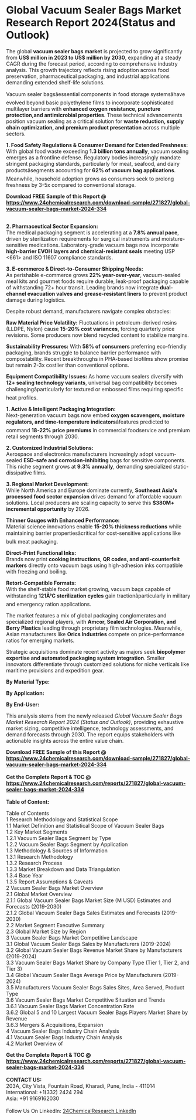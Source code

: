 <h1>Global Vacuum Sealer Bags Market Research Report 2024(Status and Outlook)</h1><p>The global <strong>vacuum sealer bags market</strong> is projected to grow significantly from <strong>US$ million in 2023 to US$ million by 2030</strong>, expanding at a steady CAGR during the forecast period, according to comprehensive industry analysis. This growth trajectory reflects rising adoption across food preservation, pharmaceutical packaging, and industrial applications demanding extended shelf-life solutions.</p><p>Vacuum sealer bagsâessential components in food storage systemsâhave evolved beyond basic polyethylene films to incorporate sophisticated multilayer barriers with <strong>enhanced oxygen resistance, puncture protection,and antimicrobial properties</strong>. These technical advancements position vacuum sealing as a critical solution for <strong>waste reduction, supply chain optimization, and premium product presentation</strong> across multiple sectors.</p><p><strong>1. Food Safety Regulations &amp; Consumer Demand for Extended Freshness:</strong><br>
With global food waste exceeding <strong>1.3 billion tons annually</strong>, vacuum sealing emerges as a frontline defense. Regulatory bodies increasingly mandate stringent packaging standards, particularly for meat, seafood, and dairy productsâsegments accounting for <strong>62% of vacuum bag applications</strong>. Meanwhile, household adoption grows as consumers seek to prolong freshness by 3-5x compared to conventional storage.</p><div><b>Download FREE Sample of this Report @ 
            <a href="https://www.24chemicalresearch.com/download-sample/271827/global-vacuum-sealer-bags-market-2024-334">
            https://www.24chemicalresearch.com/download-sample/271827/global-vacuum-sealer-bags-market-2024-334</a></b></div><br><p><strong>2. Pharmaceutical Sector Expansion:</strong><br>
The medical packaging segment is accelerating at a <strong>7.8% annual pace</strong>, driven by sterilization requirements for surgical instruments and moisture-sensitive medications. Laboratory-grade vacuum bags now incorporate <strong>high-barrier EVOH layers and chemical-resistant seals</strong> meeting USP &lt;661&gt; and ISO 11607 compliance standards.</p><p><strong>3. E-commerce &amp; Direct-to-Consumer Shipping Needs:</strong><br>
As perishable e-commerce grows <strong>22% year-over-year</strong>, vacuum-sealed meal kits and gourmet foods require durable, leak-proof packaging capable of withstanding 72+ hour transit. Leading brands now integrate <strong>dual-channel evacuation valves and grease-resistant liners</strong> to prevent product damage during logistics.</p><p>Despite robust demand, manufacturers navigate complex obstacles:</p><p><strong>Raw Material Price Volatility:</strong> Fluctuations in petroleum-derived resins (LLDPE, Nylon) cause <strong>15-20% cost variances</strong>, forcing quarterly price revisions. Some producers now blend recycled content to stabilize margins.</p><p><strong>Sustainability Pressures:</strong> With <strong>58% of consumers</strong> preferring eco-friendly packaging, brands struggle to balance barrier performance with compostability. Recent breakthroughs in PHA-based biofilms show promise but remain 2-3x costlier than conventional options.</p><p><strong>Equipment Compatibility Issues:</strong> As home vacuum sealers diversify with <strong>12+ sealing technology variants</strong>, universal bag compatibility becomes challengingâparticularly for textured or embossed films requiring specific heat profiles.</p><p><strong>1. Active &amp; Intelligent Packaging Integration:</strong><br>
Next-generation vacuum bags now embed <strong>oxygen scavengers, moisture regulators, and time-temperature indicators</strong>âfeatures predicted to command <strong>18-22% price premiums</strong> in commercial foodservice and premium retail segments through 2030.</p><p><strong>2. Customized Industrial Solutions:</strong><br>
Aerospace and electronics manufacturers increasingly adopt vacuum-sealed <strong>ESD-safe and corrosion-inhibiting</strong> bags for sensitive components. This niche segment grows at <strong>9.3% annually</strong>, demanding specialized static-dissipative films.</p><p><strong>3. Regional Market Development:</strong><br>
While North America and Europe dominate currently, <strong>Southeast Asia's processed food sector expansion</strong> drives demand for affordable vacuum solutions. Local producers are scaling capacity to serve this <strong>$380M+ incremental opportunity</strong> by 2026.</p><p><strong>Thinner Gauges with Enhanced Performance:</strong><br>
	Material science innovations enable <strong>15-20% thickness reductions</strong> while maintaining barrier propertiesâcritical for cost-sensitive applications like bulk meat packaging.</p><p><strong>Direct-Print Functional Inks:</strong><br>
	Brands now print <strong>cooking instructions, QR codes, and anti-counterfeit markers</strong> directly onto vacuum bags using high-adhesion inks compatible with freezing and boiling.</p><p><strong>Retort-Compatible Formats:</strong><br>
	With the shelf-stable food market growing, vacuum bags capable of withstanding <strong>121Â°C sterilization cycles</strong> gain tractionâparticularly in military and emergency ration applications.</p><p>The market features a mix of global packaging conglomerates and specialized regional players, with <strong>Amcor, Sealed Air Corporation, and Berry Plastics</strong> leading through proprietary film technologies. Meanwhile, Asian manufacturers like <strong>Orics Industries</strong> compete on price-performance ratios for emerging markets.</p><p>Strategic acquisitions dominate recent activity as majors seek <strong>biopolymer expertise and automated packaging system integration</strong>. Smaller innovators differentiate through customized solutions for niche verticals like maritime provisions and expedition gear.</p><p><strong>By Material Type:</strong></p><p><strong>By Application:</strong></p><p><strong>By End-User:</strong></p><p>This analysis stems from the newly released <em>Global Vacuum Sealer Bags Market Research Report 2024 (Status and Outlook)</em>, providing exhaustive market sizing, competitive intelligence, technology assessments, and demand forecasts through 2030. The report equips stakeholders with actionable insights across the entire value chain.</p><div><b>Download FREE Sample of this Report @ 
            <a href="https://www.24chemicalresearch.com/download-sample/271827/global-vacuum-sealer-bags-market-2024-334">
            https://www.24chemicalresearch.com/download-sample/271827/global-vacuum-sealer-bags-market-2024-334</a></b></div><br><div><b>Get the Complete Report & TOC @ 
            <a href="https://www.24chemicalresearch.com/reports/271827/global-vacuum-sealer-bags-market-2024-334">
            https://www.24chemicalresearch.com/reports/271827/global-vacuum-sealer-bags-market-2024-334</a></b></div><br>
            <b>Table of Content:</b><p>Table of Contents<br />
1 Research Methodology and Statistical Scope<br />
1.1 Market Definition and Statistical Scope of Vacuum Sealer Bags<br />
1.2 Key Market Segments<br />
1.2.1 Vacuum Sealer Bags Segment by Type<br />
1.2.2 Vacuum Sealer Bags Segment by Application<br />
1.3 Methodology & Sources of Information<br />
1.3.1 Research Methodology<br />
1.3.2 Research Process<br />
1.3.3 Market Breakdown and Data Triangulation<br />
1.3.4 Base Year<br />
1.3.5 Report Assumptions & Caveats<br />
2 Vacuum Sealer Bags Market Overview<br />
2.1 Global Market Overview<br />
2.1.1 Global Vacuum Sealer Bags Market Size (M USD) Estimates and Forecasts (2019-2030)<br />
2.1.2 Global Vacuum Sealer Bags Sales Estimates and Forecasts (2019-2030)<br />
2.2 Market Segment Executive Summary<br />
2.3 Global Market Size by Region<br />
3 Vacuum Sealer Bags Market Competitive Landscape<br />
3.1 Global Vacuum Sealer Bags Sales by Manufacturers (2019-2024)<br />
3.2 Global Vacuum Sealer Bags Revenue Market Share by Manufacturers (2019-2024)<br />
3.3 Vacuum Sealer Bags Market Share by Company Type (Tier 1, Tier 2, and Tier 3)<br />
3.4 Global Vacuum Sealer Bags Average Price by Manufacturers (2019-2024)<br />
3.5 Manufacturers Vacuum Sealer Bags Sales Sites, Area Served, Product Type<br />
3.6 Vacuum Sealer Bags Market Competitive Situation and Trends<br />
3.6.1 Vacuum Sealer Bags Market Concentration Rate<br />
3.6.2 Global 5 and 10 Largest Vacuum Sealer Bags Players Market Share by Revenue<br />
3.6.3 Mergers & Acquisitions, Expansion<br />
4 Vacuum Sealer Bags Industry Chain Analysis<br />
4.1 Vacuum Sealer Bags Industry Chain Analysis<br />
4.2 Market Overview of</p><div><b>Get the Complete Report & TOC @ 
            <a href="https://www.24chemicalresearch.com/reports/271827/global-vacuum-sealer-bags-market-2024-334">
            https://www.24chemicalresearch.com/reports/271827/global-vacuum-sealer-bags-market-2024-334</a></b></div><br><b>CONTACT US:</b><br>
            203A, City Vista, Fountain Road, Kharadi, Pune, India - 411014<br>
            International: +1(332) 2424 294<br>
            Asia: +91 9169162030 <br><br>
            Follow Us On LinkedIn: <a href="https://www.linkedin.com/company/24chemicalresearch/">24ChemicalResearch LinkedIn</a>